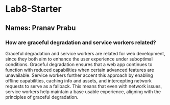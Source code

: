 # Lab8-Starter
## Names: Pranav Prabu

### How are graceful degradation and service workers related?

Graceful degradation and service workers are related for web development, since they both aim to enhance the user experience under suboptimal conditions. Graceful degradation ensures that a web app continues to function with reduced capabilities when certain advanced features are unavailable. Service workers further accent this approach by enabling offline capabilities, caching info and assets, and intercepting network requests to serve as a fallback. This means that even with network issues, service workers help maintain a base usable experience, aligning with the principles of graceful degradation.